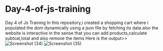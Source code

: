 # Day-4-of-js-training
Day 4 of Js Training
In this repository,i created a shopping cart where i populated the dom dynamically using a json file by fetching its data.also the website is interactive in the sense that you can add products,calculate subtoal,total and also remove the items
Here is the output>>
![Screenshot (34)](https://github.com/user-attachments/assets/e4ad83e2-fa10-4f81-8b91-f9057f813fe5)
![Screenshot (35)](https://github.com/user-attachments/assets/bf39677d-5074-4c25-9cc4-4213779b649e)
